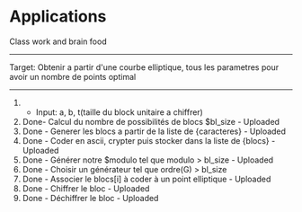 # Applications
Class work and brain food
____________________________________________________________________________________________________________
Target: Obtenir a partir d'une courbe elliptique, tous les parametres pour avoir un nombre de points optimal
____________________________________________________________________________________________________________
1) - Input: a, b, t(taille du block unitaire a chiffrer) 
2) Done- Calcul du nombre de possibilités de blocs $bl_size - Uploaded
3) Done - Generer les blocs a partir de la liste de {caracteres} - Uploaded
4) Done - Coder en ascii, crypter puis stocker dans la liste de {blocs} - Uploaded
5) Done - Générer notre $modulo tel que modulo > bl_size - Uploaded
6) Done - Choisir un générateur tel que ordre(G) > bl_size
7) Done - Associer le blocs[i] à coder à un point elliptique - Uploaded
8) Done - Chiffrer le bloc - Uploaded
9) Done - Déchiffrer le bloc - Uploaded
